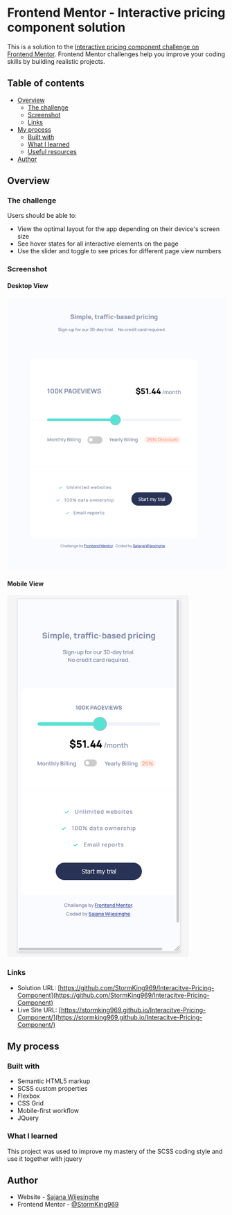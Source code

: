 # Frontend Mentor - Interactive pricing component solution

This is a solution to the [Interactive pricing component challenge on Frontend Mentor](https://www.frontendmentor.io/challenges/interactive-pricing-component-t0m8PIyY8). Frontend Mentor challenges help you improve your coding skills by building realistic projects. 

## Table of contents

- [Overview](#overview)
  - [The challenge](#the-challenge)
  - [Screenshot](#screenshot)
  - [Links](#links)
- [My process](#my-process)
  - [Built with](#built-with)
  - [What I learned](#what-i-learned)
  - [Useful resources](#useful-resources)
- [Author](#author)

## Overview

### The challenge

Users should be able to:

- View the optimal layout for the app depending on their device's screen size
- See hover states for all interactive elements on the page
- Use the slider and toggle to see prices for different page view numbers

### Screenshot

#### Desktop View
![Desktop View](./images/desktop.PNG)

#### Mobile View
![Mobile View](./images/mobile.PNG)

### Links

- Solution URL: [https://github.com/StormKing969/Interacitve-Pricing-Component](https://github.com/StormKing969/Interacitve-Pricing-Component)
- Live Site URL: [https://stormking969.github.io/Interacitve-Pricing-Component/](https://stormking969.github.io/Interacitve-Pricing-Component/)

## My process

### Built with

- Semantic HTML5 markup
- SCSS custom properties
- Flexbox
- CSS Grid
- Mobile-first workflow
- JQuery

### What I learned

This project was used to improve my mastery of the SCSS coding style and use it together with jquery

## Author

- Website - [Sajana Wijesinghe](https://sajana-wijesinghe.com/)
- Frontend Mentor - [@StormKing969](https://www.frontendmentor.io/profile/StormKing969)